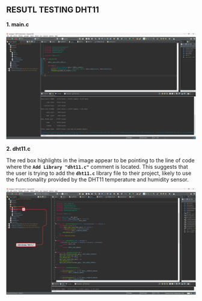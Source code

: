 ## RESUTL TESTING DHT11 

**1. main.c**

![1](result/1.png)


**2. dht11.c**

The red box highlights in the image appear to be pointing to the line of code where the **`Add Library "dht11.c"`** comment is located. This suggests that the user is trying to add the **`dht11.c`** library file to their project, likely to use the functionality provided by the DHT11 temperature and humidity sensor.

![2](result/2.png)


